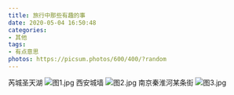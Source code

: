 ```yaml
---
title: 旅行中那些有趣的事
date: 2020-05-04 16:50:48
categories:
- 其他
tags:
- 有点意思
photos: https://picsum.photos/600/400/?random
---
```

芮城圣天湖
![图1.jpg](https://i.loli.net/2020/05/06/bjq2NkvrCMBiZ8E.jpg)
西安城墙
![图2.jpg](https://i.loli.net/2020/05/06/Eqv4Bg5xXjGm2us.jpg)
南京秦淮河某条街
![图3.jpg](https://i.loli.net/2020/05/06/szudTZ1IUn5D6Jv.jpg)
